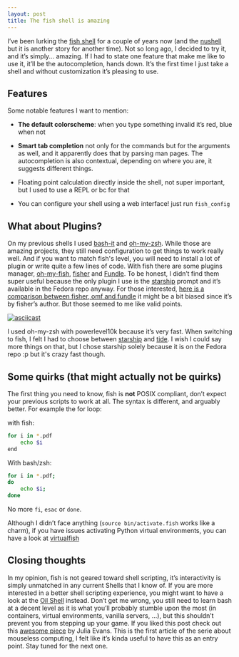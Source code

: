 ```yaml
---
layout: post
title: The fish shell is amazing
---
```



I&rsquo;ve been lurking the [fish shell](https://fishshell.com/) for a couple of years now (and the
[nushell](<https://github.com/nushell/nushell>) but it is another story for
another time). Not so long ago, I decided to try it, and it&rsquo;s simply... amazing. If I had to state one feature that make me like to use it, it&rsquo;ll be the
autocompletion, hands down. It&rsquo;s the first time I just take a shell and without customization it&rsquo;s pleasing to use.


## Features

Some notable features I want to mention:

-   **The default colorscheme**: when you type something invalid it&rsquo;s red, blue when not

-   **Smart tab completion** not only for the commands but for the arguments as well, and it apparently does that by parsing man pages. The autocompletion is also
contextual, depending on where you are, it suggests different things.

-   Floating point calculation directly inside the shell, not super important, but I used to use a REPL or bc for that
-   You can configure your shell using a web interface! just run `fish_config`


## What about Plugins?

On my previous shells I used [bash-it](<https://github.com/bash-it/bash-it/>)
and [oh-my-zsh](<https://github.com/ohmyzsh/ohmyzsh>). While those are amazing
projects, they still need configuration to get things to work really well. And 
if you want to match fish's level, you will need to install a lot of plugin or
write quite a few lines of code. With fish there are some plugins manager,
[oh-my-fish](<https://github.com/oh-my-fish>),
[fisher](<https://github.com/jorgebucaran/fisher>) and
[Fundle](<https://github.com/danhper/fundle>). To be honest, I didn&rsquo;t
find them super useful because the only plugin I use is the
[starship](<https://github.com/starship/starship>) prompt and it&rsquo;s
available in the Fedora repo anyway. For those interested, [here is a
comparison between fisher, omf and
fundle](<https://github.com/jorgebucaran/fisher/issues/481>)
it might be a bit biased since it&rsquo;s by fisher&rsquo;s author. But those seemed to me like valid points.

[![asciicast](https://asciinema.org/a/447626.svg)](https://asciinema.org/a/447626) 

I used oh-my-zsh with powerlevel10k because it&rsquo;s very fast. When switching to fish, I felt I had to choose between
[starship](<https://github.com/starship/starship>) and [tide](<https://github.com/IlanCosman/tide>). I wish I could say more things on that, but I chose starship solely because it is on the Fedora repo :p
but it's crazy fast though.


## Some quirks (that might actually not be quirks)

The first thing you need to know, fish is **not** POSIX compliant, don&rsquo;t expect your
previous scripts to work at all. The syntax is different, and arguably better.
For example the for loop:

with fish:

```bash
for i in *.pdf
    echo $i
end
```

With bash/zsh:

```bash
for i in *.pdf;
do
    echo $i;
done
```

No more `fi`, `esac` or `done`.

Although I didn&rsquo;t face anything (`source bin/activate.fish` works like a charm),
if you have issues activating Python virtual environments, you can have a look at
[virtualfish](<https://github.com/justinmayer/virtualfish>)


## Closing thoughts

In my opinion, fish is not geared toward shell scripting, it&rsquo;s interactivity
is simply unmatched in any current Shells that I know of. If you are more interested in a better shell scripting
experience, you might want to have a look at the [Oil Shell](<https://www.oilshell.org/>) instead.
Don&rsquo;t get me wrong, you still need to learn bash at a decent level as it is
what you&rsquo;ll probably stumble upon the most (in containers, virtual environments,
vanilla servers, &#x2026;), but this shouldn&rsquo;t prevent you from stepping up your game.
If you liked this post check out this [awesome piece](<https://jvns.ca/blog/2017/04/23/the-fish-shell-is-awesome/>) by Julia Evans.
This is the first article of the serie about mouseless computing, I felt like it&rsquo;s kinda useful to have this as an entry point. Stay tuned for the next one.


